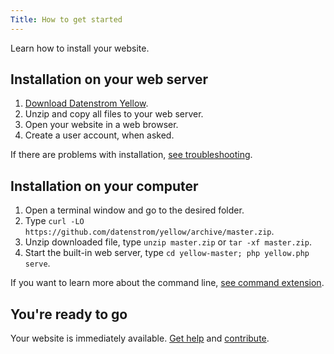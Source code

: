 ```yaml
---
Title: How to get started
---
```

Learn how to install your website.

## Installation on your web server

1. [Download Datenstrom Yellow](https://github.com/datenstrom/yellow/archive/master.zip).
2. Unzip and copy all files to your web server.
3. Open your website in a web browser.
4. Create a user account, when asked.

If there are problems with installation, [see troubleshooting](troubleshooting).

## Installation on your computer

1. Open a terminal window and go to the desired folder.
2. Type `curl -LO https://github.com/datenstrom/yellow/archive/master.zip`.
3. Unzip downloaded file, type `unzip master.zip` or `tar -xf master.zip`.
4. Start the built-in web server, type `cd yellow-master; php yellow.php serve`.

If you want to learn more about the command line, [see command extension](https://github.com/datenstrom/yellow-extensions/tree/master/source/command).

## You're ready to go

Your website is immediately available. [Get help](.) and [contribute](contributing-guidelines).
